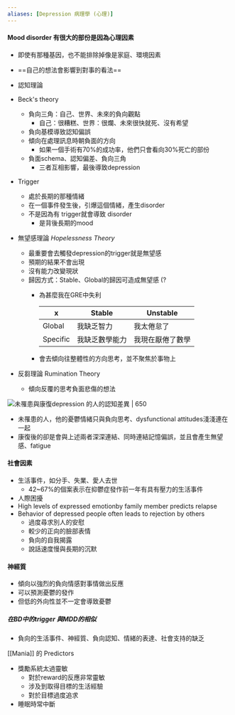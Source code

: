 ```yaml
---
aliases: [Depression 病理學 (心理)]
---
```


#### Mood disorder 有很大的部份是因為心理因素
- 即使有那種基因，也不能排除掉像是家庭、環境因素
- ==自己的想法會影響到對事的看法==
- 認知理論
- Beck's theory
	- 負向三角：自己、世界、未來的負向觀點
		- 自己：很糟糕、世界：很爛、未來很快就死、沒有希望
	- 負向基模導致認知偏誤
	- 傾向在處理訊息時朝負面的方向
		- 如果一個手術有70%的成功率，他們只會看向30%死亡的部份
	- 負面schema、認知偏差、負向三角
		- 三者互相影響，最後導致depression

- Trigger
	- 處於長期的那種情緒
	- 在一個事件發生後，引爆這個情緒，產生disorder
	- 不是因為有 trigger就會導致 disorder
		- 是背後長期的mood
- 無望感理論 _Hopelessness Theory_
	- 最重要會去觸發depression的trigger就是無望感
	- 預期的結果不會出現
	- 沒有能力改變現狀
	- 歸因方式：Stable、Global的歸因可造成無望感  (?
		- 為甚麼我在GRE中失利
		
			x | Stable|Unstable
			-- | -- | --
			Global|我缺乏智力|我太倦怠了
			Specific|我缺乏數學能力| 我現在厭倦了數學
		- 會去傾向往整體性的方向思考，並不聚焦於事物上
- 反芻理論 Rumination Theory
	- 傾向反覆的思考負面悲傷的想法

![未罹患與康復depression 的人的認知差異 | 650](https://i.imgur.com/Pu8O3XR.png)
- 未罹患的人，他的憂鬱情緒只與負向思考、dysfunctional attitudes淺淺連在一起
- 康復後的卻是會與上述兩者深深連結、同時連結記憶偏誤，並且會產生無望感、fatigue

#### 社會因素
- 生活事件，如分手、失業、愛人去世
	- 42~67%的個案表示在抑鬱症發作前一年有具有壓力的生活事件
- 人際困擾
- High levels of expressed emotionby family member predicts relapse
- Behavior of depressed people often leads to rejection by others
	- 過度尋求別人的安慰
	- 較少的正向的臉部表情
	- 負向的自我揭露
	- 說話速度慢與長期的沉默

#### 神經質
- 傾向以強烈的負向情感對事情做出反應
- 可以預測憂鬱的發作
- 但低的外向性並不一定會導致憂鬱

##### 在BD中的trigger 與MDD的相似
- 負向的生活事件、神經質、負向認知、情緒的表達、社會支持的缺乏


[[Mania]] 的 Predictors
- 獎勵系統太過靈敏
	- 對於reward的反應非常靈敏
	- 涉及到取得目標的生活經驗
	- 對於目標過度追求
- 睡眠時常中斷